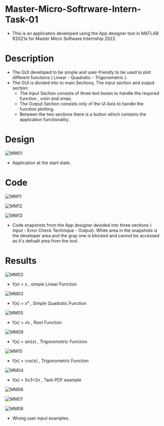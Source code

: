 # Master-Micro-Softrware-Intern-Task-01
- This is an application developed using the App designer tool in MATLAB R2021a for Master Micro Software Internship 2022.

# Description

- The GUI developed to be simple and user-friendly to be used to plot different functions ( Linear - Quadratic - Trigonometric ).
- The GUI is divided into to main Sections, The input section and output section:
   - The Input Section consists of three text boxes to handle the required function , xmin and xmax.
   - The Output Section consists only of the UI Axis to handle the function plotting.
   - Between the two sections there is a button which contains the application functionality.

# Design

![MM01](https://user-images.githubusercontent.com/68661639/146844810-30fe9743-605c-46d5-9ce1-65089ad9359e.JPG)

- Application at the start state.

# Code

![MM11](https://user-images.githubusercontent.com/68661639/146846926-a7927a84-6f9c-4919-98d5-b76d141aa94c.JPG)

![MM12](https://user-images.githubusercontent.com/68661639/146846941-1d62de48-d67c-4e09-930b-3602d138e79c.JPG)

![MM13](https://user-images.githubusercontent.com/68661639/146846945-2f2f4d71-0f97-4a55-940b-f5abee28aa8d.JPG)

- Code snapshots from the App designer devided into three sections ( Input - Error Check Technique - Output).
White area in the snapshots is the developer area and the gray one is blocked and cannot be accessed as it's
defualt area from the tool.

# Results

![MM02](https://user-images.githubusercontent.com/68661639/146844980-5efd3486-674e-4762-a7df-3b621a666d57.JPG)

- f(x) = x  , simple Linear Function

![MM03](https://user-images.githubusercontent.com/68661639/146845010-c99f0332-edf7-4654-bf26-25c5f556d54a.JPG)

- f(x) = x² , Simple Quadratic Function

![MM05](https://user-images.githubusercontent.com/68661639/146845072-a8629029-4dcc-47c0-8f3c-51ca04a8d065.JPG)

- f(x) = √x , Root Function

![MM09](https://user-images.githubusercontent.com/68661639/146846269-9a2cd3f5-4e47-427f-ad3a-0943b6a83489.JPG)

- f(x) = sin(x) , Trigonometric Function

![MM10](https://user-images.githubusercontent.com/68661639/146846285-327ad05d-cd04-4ee4-a53f-acfc28fc6574.JPG)

- f(x) = cos(x) , Trigonometric Function


![MM04](https://user-images.githubusercontent.com/68661639/146845178-3ff55f30-4092-457f-9443-132e44c45aca.JPG)

- f(x) = 5x3+2x , Task PDF example

![MM06](https://user-images.githubusercontent.com/68661639/146845442-16d6d71c-257c-4bb0-8c3a-63dc523aea18.JPG)

![MM07](https://user-images.githubusercontent.com/68661639/146845457-0e3f501e-52d0-4d82-9e48-ffde43eaa551.JPG)

![MM08](https://user-images.githubusercontent.com/68661639/146845470-a97cbba0-7462-471b-9367-e0e245470bac.JPG)

- Wrong user input examples.








